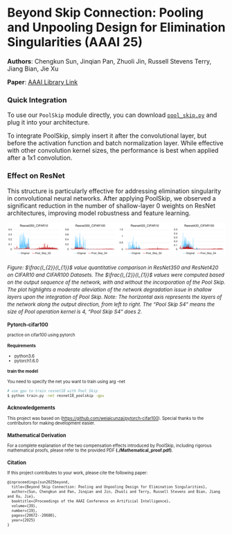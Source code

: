 # Beyond Skip Connection: Pooling and Unpooling Design for Elimination Singularities (AAAI 25)

**Authors**: Chengkun Sun, Jinqian Pan, Zhuoli Jin, Russell Stevens Terry, Jiang Bian, Jie Xu

**Paper**: [AAAI Library Link](https://ojs.aaai.org/index.php/AAAI/article/view/34278)

### Quick Integration

To use our `PoolSkip` module directly, you can download [`pool_skip.py`](./pool_skip.py) and plug it into your architecture.  

To integrate PoolSkip, simply insert it after the convolutional layer, but before the activation function and batch normalization layer.
While effective with other convolution kernel sizes, the performance is best when applied after a 1x1 convolution.


### Effect on ResNet

This structure is particularly effective for addressing elimination singularity in convolutional neural networks. After applying PoolSkip, we observed a significant reduction in the number of shallow-layer 0 weights on ResNet architectures, improving model robustness and feature learning.

<div align="center"> <img src="./l2_l1.png" alt="ResNet Effect" width="1200"/> </div> <p align="left"> <small><i>Figure: $\frac{l_{2}}{l_{1}}$ value quantitative comparison in ResNet350 and ResNet420 on CIFAR10 and CIFAR100 Datasets. The $\frac{l_{2}}{l_{1}}$ values were computed based on the output sequence of the network, with and without the incorporation of the Pool Skip. The plot highlights a moderate alleviation of the network degradation issue in shallow layers upon the integration of Pool Skip. Note: The horizontal axis represents the layers of the network along the output direction, from left to right. The “Pool Skip S4” means
the size of Pool operation kernel is 4, “Pool Skip S4” does 2.</i><small> </p>

### Pytorch-cifar100

practice on cifar100 using pytorch

#### Requirements

- python3.6
- pytorch1.6.0

#### train the model
You need to specify the net you want to train using arg -net

```bash
# use gpu to train resnet18 with Pool Skip
$ python train.py -net resnet18_poolskip -gpu
```
### Acknowledgements
This project was based on (https://github.com/weiaicunzai/pytorch-cifar100).
Special thanks to the contributors for making development easier.  

### Mathematical Derivation  
For a complete explanation of the two compensation effects introduced by PoolSkip, including rigorous mathematical proofs, please refer to the provided PDF **(./Mathematical_proof.pdf)**.


### Citation
If this project contributes to your work, please cite the following paper:

```
@inproceedings{sun2025beyond,
  title={Beyond Skip Connection: Pooling and Unpooling Design for Elimination Singularities},
  author={Sun, Chengkun and Pan, Jinqian and Jin, Zhuoli and Terry, Russell Stevens and Bian, Jiang and Xu, Jie},
  booktitle={Proceedings of the AAAI Conference on Artificial Intelligence},
  volume={39},
  number={19},
  pages={20672--20680},
  year={2025}
}
```
